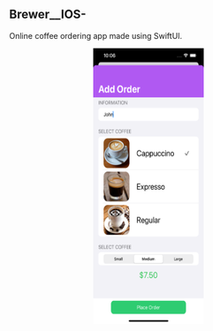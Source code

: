 ## Brewer__IOS-
Online coffee ordering app made using SwiftUI. 



<p align="center">
<img src="simulator.png" width="200" height="500" title="Detect image">
</p>

